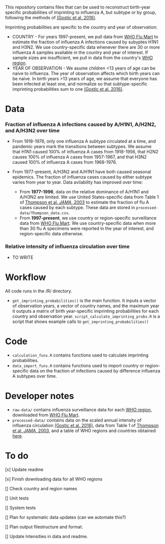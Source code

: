 This repository contains files that can be used to reconstruct birth-year specific probabilities of imprinting to influenza A, but subtype or by group, following the methods of [(Gostic et al. 2016)](https://www.science.org/doi/10.1126/science.aag1322).

Imprinting probabilities are specific to the country and year of observation:

* COUNTRY - For years 1997-present, we pull data from [WHO Flu Mart](https://apps.who.int/flumart/Default?ReportNo=12) to estimate the fraction of influenza A infections caused by subyptes H1N1 and H3N2. We use country-specific data whenever there are 30 or more influenza A samples available in the country and year of interest. If sample sizes are insufficient, we pull in data from the country's [WHO region](https://en.wikipedia.org/wiki/List_of_WHO_regions).
*  YEAR OF OBSERVATION - We asume children <13 years of age can be naive to influenza. The year of observation affects which birth years can be naive. In birth years >13 years of age, we assume that everyone has been infected at least one, and normalize so that subtype-specific imprinting probabilities sum to one [(Gostic et al. 2016)](https://www.science.org/doi/10.1126/science.aag1322).


# Data

### Fraction of influenza A infections caused by A/H1N1, A/H2N2, and A/H3N2 over time

* From 1918-1976, only one influenza A subtype circulated at a time, and pandemic years mark the transitions between subtypes. We assume that H1N1 caused 100% of influenza A cases from 1918-1956, that H2N2 causes 100% of influenza A cases from 1957-1967, and that H3N2 caused 100% of influenza A cases from 1968-1976.
* From 1977-present, A/H3N2 and A/H1N1 have both caused seasonal epidemics. The fraction of influenza cases caused by either subtype varies from year to year. Data avilability has improved over time:

  * From **1977-1996**, data on the relative dominance of A/H1N1 and A/H3N2 are limited. We use United States-specific data from Table 1 of [Thompson et al. *JAMA*, 2003](https://jamanetwork.com/journals/jama/fullarticle/195750) to estimate the fraction of flu A cases caused by each subtype. These data are stored in `processed-data/Thompson_data.csv`.
  * From **1997-present**, we use country or region-specific surveillance data from [WHO Flu Mart](https://apps.who.int/flumart/Default?ReportNo=12). We use country-specific data when more than 30 flu A specimens were reported in the year of interest, and region-specific data otherwise.
        
### Relative intensity of influenza circulation over time

* TO WRITE


# Workflow

All code runs in the /R/ directory.

* `get_imprinting_probabilities()` is the main function. It inputs a vector of observation years, a vector of country names, and the maximum year it outputs a matrix of birth year-specific imprinting probabilities for each country and observation year.  `script_calculate_imprinting_probs.R` is a script that shows example calls to `get_imprinting_probabilities()`

# Code

* `calculation_funs.R` contains functions used to calculate imprinting probabilities.
* `data_import_funs.R` contains functions used to import country or region-specific data on the fraction of infections caused by difference influenza A subtypes over time.

# Developer notes

* `raw-data/` contains influenza surveillance data for each [WHO region](https://en.wikipedia.org/wiki/List_of_WHO_regions), downloaded from [WHO Flu Mart](https://apps.who.int/flumart/Default?ReportNo=12).
* `processed-data/` contains data on the scaled annual intensity of influenza circulation [(Gostic et al. 2016)](https://www.science.org/doi/10.1126/science.aag1322), data from Table 1 of [Thompson et al. *JAMA*, 2003](https://jamanetwork.com/journals/jama/fullarticle/195750), and a table of WHO regions and countries obtained [here](https://en.wikipedia.org/wiki/List_of_WHO_regions).

# To do

[x] Update readme 

[x] Finish downloading data for all WHO regions

[] Check country and region names

[] Unit tests

[] System tests

[] Plan for systematic data updates (can we automate this?)

[] Plan output filestructure and format.

[] Update Intensities in data and readme.
